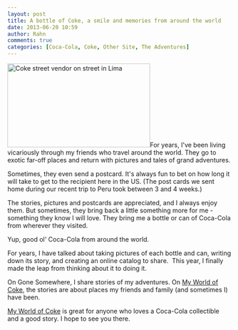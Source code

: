 ```yaml
---
layout: post
title: A bottle of Coke, a smile and memories from around the world
date: 2013-06-20 10:59
author: Rahn
comments: true
categories: [Coca-Cola, Coke, Other Site, The Adventures]
---
```

<a title="Coke street vendor on street in Lima by BigRahn, on Flickr" href="http://www.flickr.com/photos/bigrahn/9021917998/"><img class="alignright" alt="Coke street vendor on street in Lima" src="http://farm4.staticflickr.com/3782/9021917998_9d3c1b3aae_n.jpg" width="320" height="188" /></a>For years, I've been living vicariously through my friends who travel around the world. They go to exotic far-off places and return with pictures and tales of grand adventures.

Sometimes, they even send a postcard. It's always fun to bet on how long it will take to get to the recipient here in the US. (The post cards we sent home during our recent trip to Peru took between 3 and 4 weeks.)

The stories, pictures and postcards are appreciated, and I always enjoy them. But sometimes, they bring back a little something more for me - something they know I will love. They bring me a bottle or can of Coca-Cola from wherever they visited.

Yup, good ol' Coca-Cola from around the world.

For years, I have talked about taking pictures of each bottle and can, writing down its story, and creating an online catalog to share.  This year, I finally made the leap from thinking about it to doing it.

On Gone Somewhere, I share stories of my adventures. On <a href="http://myworldofcoke.com">My World of Coke</a>, the stories are about places my friends and family (and sometimes I) have been.

<a href="http://myworldofcoke.com">My World of Coke</a> is great for anyone who loves a Coca-Cola collectible and a good story. I hope to see you there.
